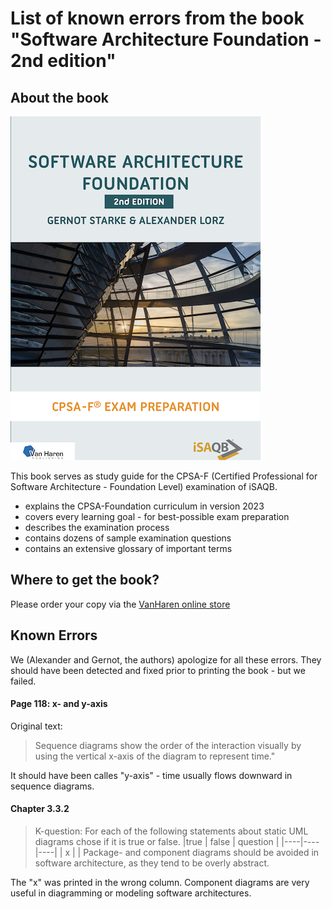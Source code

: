 # List of known errors from the book "Software Architecture Foundation - 2nd edition"


## About the book

![SWA-Foundation Book Cover](SWAF-vanHaren-2nd-edition-400px.png)


This book serves as study guide for the CPSA-F (Certified Professional for Software Architecture - Foundation Level) examination of iSAQB.

* explains the CPSA-Foundation curriculum in version 2023
* covers every learning goal - for best-possible exam preparation
* describes the examination process
* contains dozens of sample examination questions
* contains an extensive glossary of important terms

## Where to get the book?

Please order your copy via the [VanHaren online store](https://www.vanharen.store/standards/enterprise-architecture/software-architecture-foundation-2nd-edition)


## Known Errors

We (Alexander and Gernot, the authors) apologize for all these errors. 
They should have been detected and fixed prior to printing the book - but we failed.

#### Page 118: x- and y-axis

Original text:

>Sequence diagrams show the order of the interaction visually by using the vertical x-axis of the diagram to represent time."

It should have been calles "y-axis" - time usually flows downward in sequence diagrams.

#### Chapter 3.3.2


>K-question: For each of the following statements about static UML diagrams chose if it is true or false.
>|true | false | question |
>|----|----|----|
>| x  |  | Package- and component diagrams should be avoided in software architecture, as they tend to be overly abstract.

The "x" was printed in the wrong column. Component diagrams are very useful in diagramming or modeling software architectures.

